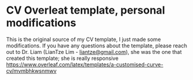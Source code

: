# CV Overleat template, personal modifications

This is the original source of my CV template, I just made some modifications. If you have any questions about the template, please reach out to Dr. Liam (LianTze Lim - liantze@gmail.com), she was the one that created this template; she is really responsive
  https://www.overleaf.com/latex/templates/a-customised-curve-cv/mvmbhkwsnmwv
